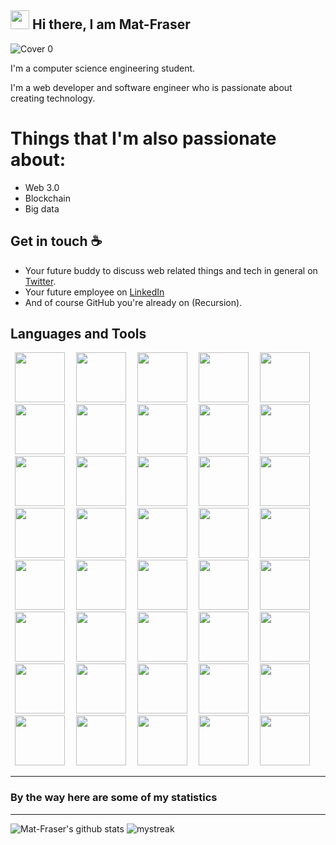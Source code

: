 ## <img src="https://raw.githubusercontent.com/MartinHeinz/MartinHeinz/master/wave.gif" width="30px"> Hi there, I am Mat-Fraser


![Cover 0](https://user-images.githubusercontent.com/86045021/188324363-c50c5ff1-41e7-4cc4-811d-a4d0235a2f46.png)

I'm a computer science engineering student. 

I'm a web developer and software engineer who is passionate about creating technology.

# Things that I'm also passionate about:
- Web 3.0
- Blockchain
- Big data

## Get in touch :coffee:

- Your future buddy to discuss web related things and tech in general on [Twitter](https://twitter.com/).
- Your future employee on [LinkedIn](https://www.linkedin.com/in/akshat-rawat-b708441b1)
- And of course GitHub you're already on (Recursion).

## Languages and Tools 

<img height=80 src="https://cdn.jsdelivr.net/gh/devicons/devicon/icons/atom/atom-original.svg" hspace="7" /> <img height=80 src="https://cdn.jsdelivr.net/gh/devicons/devicon/icons/babel/babel-original.svg"  hspace="7"  /> <img height=80 src="https://cdn.jsdelivr.net/gh/devicons/devicon/icons/bootstrap/bootstrap-original-wordmark.svg" hspace="7"  /> <img height=80 src="https://cdn.jsdelivr.net/gh/devicons/devicon/icons/c/c-original.svg" hspace="7"  /> <img height=80 src="https://cdn.jsdelivr.net/gh/devicons/devicon/icons/canva/canva-original.svg" hspace="7"  /> <img height=80 src="https://cdn.jsdelivr.net/gh/devicons/devicon/icons/codepen/codepen-plain.svg" hspace="7"  /> <img height=80 src="https://cdn.jsdelivr.net/gh/devicons/devicon/icons/cplusplus/cplusplus-original.svg" hspace="7"  />  <img height=80 src="https://cdn.jsdelivr.net/gh/devicons/devicon/icons/python/python-original-wordmark.svg" hspace="7"  />  <img height=80 src="https://cdn.jsdelivr.net/gh/devicons/devicon/icons/html5/html5-original-wordmark.svg" hspace="7"  /> <img height=80 src="https://cdn.jsdelivr.net/gh/devicons/devicon/icons/css3/css3-original-wordmark.svg" hspace="7"  />  <img height=80 src="https://cdn.jsdelivr.net/gh/devicons/devicon/icons/javascript/javascript-original.svg" hspace="7"  /> <img height=80 src="https://cdn.jsdelivr.net/gh/devicons/devicon/icons/react/react-original.svg" hspace="7"  /> <img height=80 src="https://cdn.jsdelivr.net/gh/devicons/devicon/icons/tailwindcss/tailwindcss-original-wordmark.svg" hspace="7"  /> <img height=80 src="https://cdn.jsdelivr.net/gh/devicons/devicon/icons/typescript/typescript-original.svg" hspace="7"  /> <img height=80 src="https://cdn.jsdelivr.net/gh/devicons/devicon/icons/vscode/vscode-original.svg" hspace="7"  /> <img height=80 src="https://cdn.jsdelivr.net/gh/devicons/devicon/icons/docker/docker-original-wordmark.svg" hspace="7"  /> <img height=80 src="https://cdn.jsdelivr.net/gh/devicons/devicon/icons/digitalocean/digitalocean-original-wordmark.svg" hspace="7"  /> <img height=80 src="https://cdn.jsdelivr.net/gh/devicons/devicon/icons/eslint/eslint-original.svg" hspace="7"  /> <img height=80 src="https://cdn.jsdelivr.net/gh/devicons/devicon/icons/express/express-original-wordmark.svg" hspace="7"  /> <img height=80 src="https://cdn.jsdelivr.net/gh/devicons/devicon/icons/firebase/firebase-plain-wordmark.svg" hspace="7"  /> <img height=80 src="https://cdn.jsdelivr.net/gh/devicons/devicon/icons/gatsby/gatsby-plain.svg" hspace="7"  /> <img height=80 src="https://cdn.jsdelivr.net/gh/devicons/devicon/icons/git/git-original-wordmark.svg" hspace="7"  /> <img height=80 src="https://cdn.jsdelivr.net/gh/devicons/devicon/icons/github/github-original-wordmark.svg" hspace="7"  /> <img height=80 src="https://cdn.jsdelivr.net/gh/devicons/devicon/icons/graphql/graphql-plain.svg" hspace="7"  /> <img height=80 src="https://cdn.jsdelivr.net/gh/devicons/devicon/icons/graphql/graphql-plain.svg" hspace="7"  />  <img height=80 src="https://cdn.jsdelivr.net/gh/devicons/devicon/icons/materialui/materialui-original.svg" hspace="7"  /> <img height=80 src="https://cdn.jsdelivr.net/gh/devicons/devicon/icons/mongodb/mongodb-original-wordmark.svg" hspace="7"  /> <img height=80 src="https://cdn.jsdelivr.net/gh/devicons/devicon/icons/mysql/mysql-original-wordmark.svg" hspace="7"  /> <img height=80 src="https://cdn.jsdelivr.net/gh/devicons/devicon/icons/nextjs/nextjs-original-wordmark.svg" hspace="7"  /> <img height=80 src="https://cdn.jsdelivr.net/gh/devicons/devicon/icons/nodejs/nodejs-original-wordmark.svg" hspace="7"  /> <img height=80 src="https://cdn.jsdelivr.net/gh/devicons/devicon/icons/npm/npm-original-wordmark.svg" hspace="7"  /> <img height=80 src="https://cdn.jsdelivr.net/gh/devicons/devicon/icons/yarn/yarn-original.svg" hspace="7"  /> <img height=80 src="https://cdn.jsdelivr.net/gh/devicons/devicon/icons/numpy/numpy-original.svg" hspace="7"  /> <img height=80 src="https://cdn.jsdelivr.net/gh/devicons/devicon/icons/postgresql/postgresql-original-wordmark.svg" hspace="7"  /> <img height=80 src="https://cdn.jsdelivr.net/gh/devicons/devicon/icons/jetbrains/jetbrains-original.svg" hspace="7"  /><img height=80 src="https://cdn.jsdelivr.net/gh/devicons/devicon/icons/redis/redis-original.svg" hspace="7"  /> <img height=80 src="https://cdn.jsdelivr.net/gh/devicons/devicon/icons/sass/sass-original.svg" hspace="7"  /> <img height=80 src="https://cdn.jsdelivr.net/gh/devicons/devicon/icons/tensorflow/tensorflow-original.svg" hspace="7"  /> <img height=80 src="https://cdn.jsdelivr.net/gh/devicons/devicon/icons/webpack/webpack-original.svg" hspace="7"  /> <img height=80 src="https://cdn.jsdelivr.net/gh/devicons/devicon/icons/wordpress/wordpress-plain.svg" hspace="7"  />


<hr>


### By the way here are some of my statistics
<hr>

![Mat-Fraser's github stats](https://github-readme-stats.vercel.app/api?username=Mat-Fraser&show_icons=true&theme=tokyonight)
<img src="https://github-readme-streak-stats.herokuapp.com/?user=Mat-Fraser&theme=tokyonight" alt="mystreak" />





